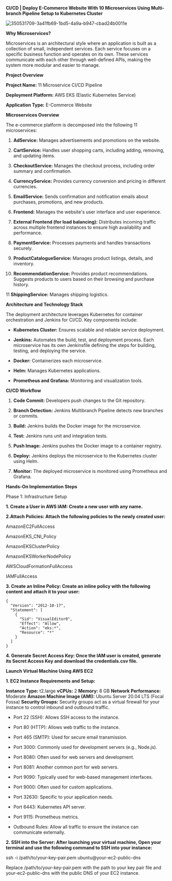 **CI/CD | Deploy E-Commerce Website With 10 Microservices Using Multi-branch Pipeline Setup to Kubernetes Cluster**

![350531709-3a41fb69-1bd5-4a9a-b947-cbad24b0011e](https://github.com/user-attachments/assets/ba48231a-96c0-4091-9292-21853c41ae34)

**Why Microservices?**

Microservices is an architectural style where an application is built as a collection of small, independent services. Each service focuses on a specific business function and operates on its own. These services communicate with each other through well-defined APIs, making the system more modular and easier to manage.

**Project Overview**

**Project Name:** 11 Microservice CI/CD Pipeline

**Deployment Platform:** AWS EKS (Elastic Kubernetes Service)

**Application Type:** E-Commerce Website

**Microservices Overview**

The e-commerce platform is decomposed into the following 11 microservices:

1. **AdService:** Manages advertisements and promotions on the website.

2. **CartService:** Handles user shopping carts, including adding, removing, and updating items.

3. **CheckoutService:** Manages the checkout process, including order summary and confirmation.

4. **CurrencyService:** Provides currency conversion and pricing in different currencies.

5. **EmailService:** Sends confirmation and notification emails about purchases, promotions, and new products.

6. **Frontend:** Manages the website's user interface and user experience.

7. **External Frontend (for load balancing):** Distributes incoming traffic across multiple frontend instances to ensure high availability and performance.

8. **PaymentService:** Processes payments and handles transactions securely.

9. **ProductCatalogueService:** Manages product listings, details, and inventory.

10. **RecommendationService:** Provides product recommendations. Suggests products to users based on their browsing and purchase history.

11 **ShippingService:** Manages shipping logistics.


**Architecture and Technology Stack**

The deployment architecture leverages Kubernetes for container orchestration and Jenkins for CI/CD. Key components include:

- **Kubernetes Cluster:** Ensures scalable and reliable service deployment.

- **Jenkins:** Automates the build, test, and deployment process. Each microservice has its own Jenkinsfile defining the steps for building, testing, and deploying the service.

- **Docker:** Containerizes each microservice.

- **Helm:** Manages Kubernetes applications.

- **Prometheus and Grafana:** Monitoring and visualization tools.
  

**CI/CD Workflow**

1. **Code Commit:** Developers push changes to the Git repository.

2. **Branch Detection:** Jenkins Multibranch Pipeline detects new branches or commits.

3. **Build:** Jenkins builds the Docker image for the microservice. 

4. **Test:** Jenkins runs unit and integration tests.

5. **Push Image:** Jenkins pushes the Docker image to a container registry.

6. **Deploy:** Jenkins deploys the microservice to the Kubernetes cluster using Helm.

7. **Monitor:** The deployed microservice is monitored using Prometheus and Grafana.

**Hands-On Implementation Steps**

Phase 1: Infrastructure Setup

**1. Create a User in AWS IAM: Create a new user with any name.**

**2.Attach Policies: Attach the following policies to the newly created user:**

AmazonEC2FullAccess

AmazonEKS_CNI_Policy

AmazonEKSClusterPolicy

AmazonEKSWorkerNodePolicy

AWSCloudFormationFullAccess

IAMFullAccess

**3. Create an Inline Policy: Create an inline policy with the following content and attach it to your user:**

```
{
  "Version": "2012-10-17",
  "Statement": [
    {
      "Sid": "VisualEditor0",
      "Effect": "Allow",
      "Action": "eks:*",
      "Resource": "*"
    }
  ]
}
```

**4. Generate Secret Access Key: Once the IAM user is created, generate its Secret Access Key and download the credentials.csv file.**

**Launch Virtual Machine Using AWS EC2**

**1. EC2 Instance Requirements and Setup:**

**Instance Type:** t2.large
**vCPUs:** 2
**Memory:** 8 GB
**Network Performance:** Moderate
**Amazon Machine Image (AMI):** Ubuntu Server 20.04 LTS (Focal Fossa)
**Security Groups:** Security groups act as a virtual firewall for your instance to control inbound and outbound traffic.

- Port 22 (SSH): Allows SSH access to the instance.
  
- Port 80 (HTTP): Allows web traffic to the instance.
  
- Port 465 (SMTP): Used for secure email transmission.
  
- Port 3000: Commonly used for development servers (e.g., Node.js).
  
- Port 8080: Often used for web servers and development.
  
- Port 8081: Another common port for web servers.
  
- Port 9090: Typically used for web-based management interfaces.
  
- Port 9000: Often used for custom applications.
  
- Port 32630: Specific to your application needs.
  
- Port 6443: Kubernetes API server.
  
- Port 9115: Prometheus metrics.

- Outbound Rules: Allow all traffic to ensure the instance can communicate externally.
  
**2. SSH into the Server: After launching your virtual machine, Open your terminal and use the following command to SSH into your instance:**
  
ssh -i /path/to/your-key-pair.pem ubuntu@your-ec2-public-dns

Replace /path/to/your-key-pair.pem with the path to your key pair file and your-ec2-public-dns with the public DNS of your EC2 instance.


